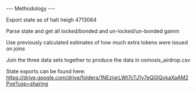 --- Methodology ---

Export state as of halt heigh 4713064

Parse state and get all locked/bonded and un-locked/un-bonded gamm

Use previously calculated estimates of how much extra tokens were issued on joins

Join the three data sets together to produce the data in osmosis_airdrop.csv


State exports can be found here: https://drive.google.com/drive/folders/1NEzjgrLWt7cTJ1y7eQGlQvkaXaAM2Pve?usp=sharing

